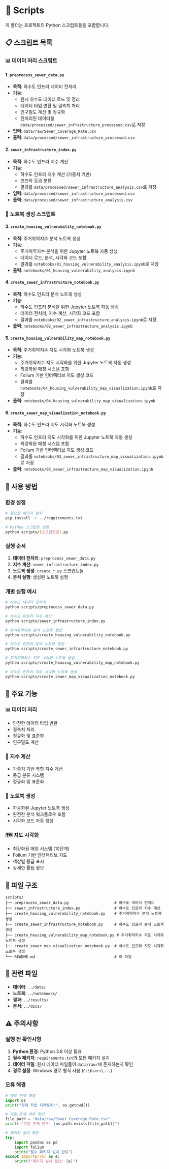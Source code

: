 # 🔧 Scripts

이 폴더는 프로젝트의 Python 스크립트들을 포함합니다.

## 📋 스크립트 목록

### 📊 **데이터 처리 스크립트**

#### 1. `preprocess_sewer_data.py`
- **목적**: 하수도 인프라 데이터 전처리
- **기능**:
  - 원시 하수도 데이터 로드 및 정리
  - 데이터 타입 변환 및 결측치 처리
  - 인구밀도 계산 및 정규화
  - 전처리된 데이터를 `data/processed/sewer_infrastructure_processed.csv`로 저장
- **입력**: `data/raw/Sewer_Coverage_Rate.csv`
- **출력**: `data/processed/sewer_infrastructure_processed.csv`

#### 2. `sewer_infrastructure_index.py`
- **목적**: 하수도 인프라 지수 계산
- **기능**:
  - 하수도 인프라 지수 계산 (가중치 기반)
  - 인프라 등급 분류
  - 결과를 `data/processed/sewer_infrastructure_analysis.csv`로 저장
- **입력**: `data/processed/sewer_infrastructure_processed.csv`
- **출력**: `data/processed/sewer_infrastructure_analysis.csv`

### 📓 **노트북 생성 스크립트**

#### 3. `create_housing_vulnerability_notebook.py`
- **목적**: 주거취약지수 분석 노트북 생성
- **기능**:
  - 주거취약지수 분석을 위한 Jupyter 노트북 자동 생성
  - 데이터 로드, 분석, 시각화 코드 포함
  - 결과를 `notebooks/01_housing_vulnerability_analysis.ipynb`로 저장
- **출력**: `notebooks/01_housing_vulnerability_analysis.ipynb`

#### 4. `create_sewer_infrastructure_notebook.py`
- **목적**: 하수도 인프라 분석 노트북 생성
- **기능**:
  - 하수도 인프라 분석을 위한 Jupyter 노트북 자동 생성
  - 데이터 전처리, 지수 계산, 시각화 코드 포함
  - 결과를 `notebooks/02_sewer_infrastructure_analysis.ipynb`로 저장
- **출력**: `notebooks/02_sewer_infrastructure_analysis.ipynb`

#### 5. `create_housing_vulnerability_map_notebook.py`
- **목적**: 주거취약지수 지도 시각화 노트북 생성
- **기능**:
  - 주거취약지수 지도 시각화를 위한 Jupyter 노트북 자동 생성
  - 최강화된 매칭 시스템 포함
  - Folium 기반 인터랙티브 지도 생성 코드
  - 결과를 `notebooks/04_housing_vulnerability_map_visualization.ipynb`로 저장
- **출력**: `notebooks/04_housing_vulnerability_map_visualization.ipynb`

#### 6. `create_sewer_map_visualization_notebook.py`
- **목적**: 하수도 인프라 지도 시각화 노트북 생성
- **기능**:
  - 하수도 인프라 지도 시각화를 위한 Jupyter 노트북 자동 생성
  - 최강화된 매칭 시스템 포함
  - Folium 기반 인터랙티브 지도 생성 코드
  - 결과를 `notebooks/03_sewer_infrastructure_map_visualization.ipynb`로 저장
- **출력**: `notebooks/03_sewer_infrastructure_map_visualization.ipynb`

## 🚀 사용 방법

### 환경 설정
```bash
# 필요한 패키지 설치
pip install -r ../requirements.txt

# Python 스크립트 실행
python scripts/[스크립트명].py
```

### 실행 순서
1. **데이터 전처리**: `preprocess_sewer_data.py`
2. **지수 계산**: `sewer_infrastructure_index.py`
3. **노트북 생성**: `create_*.py` 스크립트들
4. **분석 실행**: 생성된 노트북 실행

### 개별 실행 예시
```bash
# 하수도 데이터 전처리
python scripts/preprocess_sewer_data.py

# 하수도 인프라 지수 계산
python scripts/sewer_infrastructure_index.py

# 주거취약지수 분석 노트북 생성
python scripts/create_housing_vulnerability_notebook.py

# 하수도 인프라 분석 노트북 생성
python scripts/create_sewer_infrastructure_notebook.py

# 주거취약지수 지도 시각화 노트북 생성
python scripts/create_housing_vulnerability_map_notebook.py

# 하수도 인프라 지도 시각화 노트북 생성
python scripts/create_sewer_map_visualization_notebook.py
```

## 🔧 주요 기능

### 📊 **데이터 처리**
- 안전한 데이터 타입 변환
- 결측치 처리
- 정규화 및 표준화
- 인구밀도 계산

### 🎯 **지수 계산**
- 가중치 기반 복합 지수 계산
- 등급 분류 시스템
- 정규화 및 표준화

### 📓 **노트북 생성**
- 자동화된 Jupyter 노트북 생성
- 완전한 분석 워크플로우 포함
- 시각화 코드 자동 생성

### 🗺️ **지도 시각화**
- 최강화된 매칭 시스템 (10단계)
- Folium 기반 인터랙티브 지도
- 색상별 등급 표시
- 상세한 툴팁 정보

## 📁 파일 구조
```
scripts/
├── preprocess_sewer_data.py                    # 하수도 데이터 전처리
├── sewer_infrastructure_index.py               # 하수도 인프라 지수 계산
├── create_housing_vulnerability_notebook.py    # 주거취약지수 분석 노트북 생성
├── create_sewer_infrastructure_notebook.py     # 하수도 인프라 분석 노트북 생성
├── create_housing_vulnerability_map_notebook.py # 주거취약지수 지도 시각화 노트북 생성
├── create_sewer_map_visualization_notebook.py  # 하수도 인프라 지도 시각화 노트북 생성
└── README.md                                   # 이 파일
```

## 🔗 관련 파일
- **데이터**: `../data/`
- **노트북**: `../notebooks/`
- **결과**: `../results/`
- **문서**: `../docs/`

## ⚠️ 주의사항

### 실행 전 확인사항
1. **Python 환경**: Python 3.8 이상 필요
2. **필수 패키지**: `requirements.txt`의 모든 패키지 설치
3. **데이터 파일**: 원시 데이터 파일들이 `data/raw/`에 존재하는지 확인
4. **경로 설정**: Windows 경로 형식 사용 (`C:\Users\...`)

### 오류 해결
```python
# 경로 문제 해결
import os
print("현재 작업 디렉토리:", os.getcwd())

# 파일 존재 여부 확인
file_path = "data/raw/Sewer_Coverage_Rate.csv"
print(f"파일 존재 여부: {os.path.exists(file_path)}")

# 패키지 설치 확인
try:
    import pandas as pd
    import folium
    print("필수 패키지 설치 완료")
except ImportError as e:
    print(f"패키지 설치 필요: {e}")
``` 